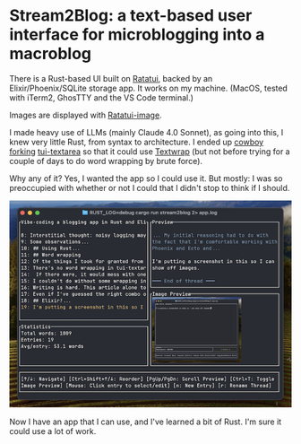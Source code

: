 # Stream2Blog: a text-based user interface for microblogging into a macroblog

There is a Rust-based UI built on [Ratatui](https://ratatui.rs/), backed by an Elixir/Phoenix/SQLite storage app. It works on my machine. (MacOS, tested with iTerm2, GhosTTY and the VS Code terminal.)

Images are displayed with [Ratatui-image](https://github.com/benjajaja/ratatui-image).

I made heavy use of LLMs (mainly Claude 4.0 Sonnet), as going into this, I knew very little Rust, from syntax to architecture. I ended up [cowboy forking](https://github.com/clutterstack/tui-textarea) [tui-textarea](https://github.com/rhysd/tui-textarea) so that it could use [Textwrap](https://github.com/mgeisler/textwrap) (but not before trying for a couple of days to do word wrapping by brute force).

Why any of it? Yes, I wanted the app so I could use it. But mostly: I was so preoccupied with whether or not I could that I didn't stop to think if I should. 

![Screenshot of the TUI with panes for a thread entry list, text preview, image preview, word stats, and help for commands. I assume accessibility sucks on this app.](./docs/screenie.png)

Now I have an app that I can use, and I've learned a bit of Rust. I'm sure it could use a lot of work.

